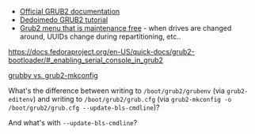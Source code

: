 * [Official GRUB2 documentation](https://www.gnu.org/software/grub/manual/grub/grub.html)
* [Dedoimedo GRUB2 tutorial](https://www.dedoimedo.com/computers/grub-2.html)
* [Grub2 menu that is maintenance free](https://unix.stackexchange.com/questions/673586/grub2-menu-that-is-maintenance-free) - when drives are changed around, UUIDs change during repartitioning, etc..

https://docs.fedoraproject.org/en-US/quick-docs/grub2-bootloader/#_enabling_serial_console_in_grub2

[grubby vs. grub2-mkconfig](https://www.reddit.com/r/linuxadmin/comments/xazart/differences_between_grubby_and_grub2mkconfig/)

What's the difference between writing to `/boot/grub2/grubenv` (via
`grub2-editenv`) and writing to `/boot/grub2/grub.cfg` (via `grub2-mkconfig -o
/boot/grub2/grub.cfg --update-bls-cmdline`)?

And what's with `--update-bls-cmdline`?
